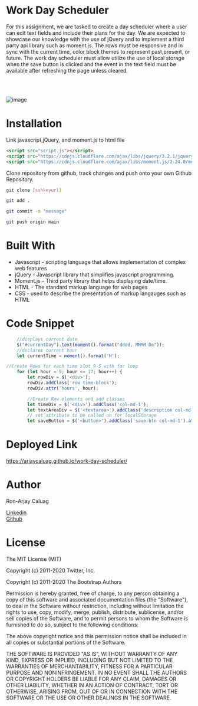 # **Work Day Scheduler**
For this assignment, we are tasked to create a day scheduler where a user can edit text fields and include their plans for the day. We are expected to showcase our knowledge with the use of jQuery and to implement a third party api library such as moment.js. The rows must be responsive and in sync with the current time, color block themes to represent past,present, or future. The work day scheduler must allow utilize the use of local storage when the save button is clicked and the event in the text field must be available after refreshing the page unless cleared.

<br><br>

![image](https://user-images.githubusercontent.com/52800632/103729592-a3195580-4f95-11eb-9641-485078c374c9.png)


# **Installation**


Link javascript,jQuery, and moment.js to html file
```html
<script src="script.js"></script>
<script src="https://cdnjs.cloudflare.com/ajax/libs/jquery/3.2.1/jquery.min.js"></script>
<script src="https://cdnjs.cloudflare.com/ajax/libs/moment.js/2.24.0/moment.min.js"><script>

```

Clone repository from github, track changes and push onto your own Github Repository.

```bash
git clone [sshkeyurl]
```

```bash
git add .
```
```bash
git commit -m "message"
```
```bash
git push origin main
```

# **Built With**

<ul>
    <li> Javascript - scripting language that allows implementation of complex web features
    <li> jQuery - Javascript library that simplifies javascript programming.
    <li> Moment.js - Third party library that helps displaying date/time.
    <li> HTML - The standard markup language for web pages </li>
    <li> CSS - used to describe the presentation of markup langauges such as HTML </li>
</ul>

# **Code Snippet**

```js
    //displays current date
    $("#currentDay").text(moment().format("dddd, MMMM Do"));
    //declares current hour
    let currentTime = moment().format('H');
```
```js
//Create Rows for each time slot 9-5 with for loop
    for (let hour = 9; hour <= 17; hour++) {
        let rowDiv = $('<div>');
        rowDiv.addClass('row time-block');
        rowDiv.attr('hours', hour);

        //Create Row elements and add classes
        let timeDiv = $('<div>').addClass('col-md-1');
        let textAreaDiv = $('<textarea>').addClass('description col-md-10');
        // set attribute to be called on for localStorage
        let saveButton = $('<button>').addClass('save-btn col-md-1').attr('id', hour);
```
# **Deployed Link**

https://arjaycaluag.github.io/work-day-scheduler/
# **Author**

Ron-Arjay Caluag

[Linkedin](https://www.linkedin.com/in/ron-arjay-caluag-00b29b182/)
<br>
[Github](https://github.com/ArjayCaluag)

# **License**

The MIT License (MIT)

Copyright (c) 2011-2020 Twitter, Inc.

Copyright (c) 2011-2020 The Bootstrap Authors

Permission is hereby granted, free of charge, to any person obtaining a copy of this software and associated documentation files (the "Software"), to deal in the Software without restriction, including without limitation the rights to use, copy, modify, merge, publish, distribute, sublicense, and/or sell copies of the Software, and to permit persons to whom the Software is furnished to do so, subject to the following conditions:

The above copyright notice and this permission notice shall be included in all copies or substantial portions of the Software.

THE SOFTWARE IS PROVIDED "AS IS", WITHOUT WARRANTY OF ANY KIND, EXPRESS OR IMPLIED, INCLUDING BUT NOT LIMITED TO THE WARRANTIES OF MERCHANTABILITY, FITNESS FOR A PARTICULAR PURPOSE AND NONINFRINGEMENT. IN NO EVENT SHALL THE AUTHORS OR COPYRIGHT HOLDERS BE LIABLE FOR ANY CLAIM, DAMAGES OR OTHER LIABILITY, WHETHER IN AN ACTION OF CONTRACT, TORT OR OTHERWISE, ARISING FROM, OUT OF OR IN CONNECTION WITH THE SOFTWARE OR THE USE OR OTHER DEALINGS IN THE SOFTWARE.
